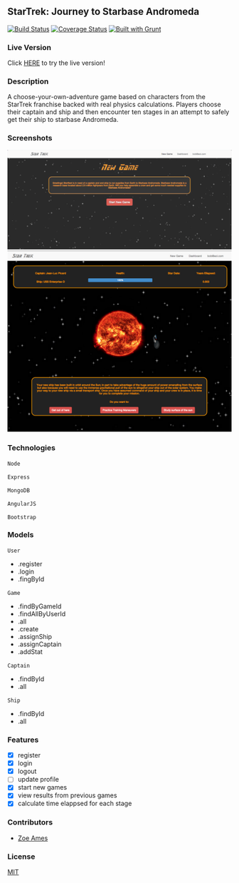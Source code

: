 ## StarTrek: Journey to Starbase Andromeda
[![Build Status](https://travis-ci.org/zoeames/capstone.svg?branch=master)](https://travis-ci.org/zoeames/capstone)
[![Coverage Status](https://coveralls.io/repos/zoeames/capstone/badge.svg?branch=master)](https://coveralls.io/r/zoeames/capstone?branch=master)
[![Built with Grunt](https://cdn.gruntjs.com/builtwith.png)](http://gruntjs.com/)

### Live Version
Click [HERE](http://startrek.zoeames.com/) to try the live version!

### Description
A choose-your-own-adventure game based on characters from the StarTrek franchise backed with real physics calculations.  Players choose their captain and ship and then encounter ten stages in an attempt to safely get their ship to starbase Andromeda.

### Screenshots
![Image1](https://raw.githubusercontent.com/zoeames/capstone/master/docs/screenshots/home.png)
![Image2](https://raw.githubusercontent.com/zoeames/capstone/master/docs/screenshots/view.png)


### Technologies
```
Node
```


```
Express
```

```
MongoDB
```

```
AngularJS
```

```
Bootstrap
```
### Models
```
User
```
* .register
* .login
* .fingById
```
Game
```
* .findByGameId
* .findAllByUserId
* .all 
* .create
* .assignShip
* .assignCaptain
* .addStat
```
Captain
```
* .findById
* .all
```
Ship
```
* .findById
* .all

### Features
- [x] register
- [x] login
- [x] logout
- [ ] update profile
- [x] start new games
- [x] view results from previous games
- [x] calculate time elappsed for each stage

### Contributors
- [Zoe Ames](https://github.com/zoeames)

### License
[MIT](LICENSE)

